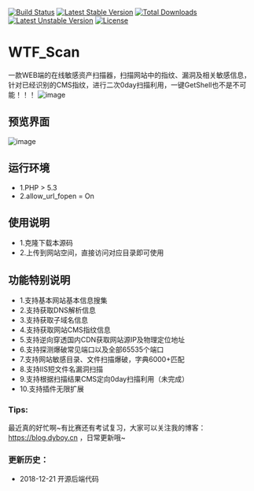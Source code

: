 [![Build Status](https://travis-ci.org/dyboy2017/WTF_Scan.svg?branch=master)](https://travis-ci.org/dyboy2017/WTF_Scan)
[![Latest Stable Version](https://poser.pugx.org/dyboy2017/WTF_Scan/v/stable)](https://packagist.org/packages/dyboy2017/WTF_Scan)
[![Total Downloads](https://poser.pugx.org/dyboy2017/WTF_Scan/downloads)](https://packagist.org/packages/dyboy2017/WTF_Scan)
[![Latest Unstable Version](https://poser.pugx.org/dyboy2017/WTF_Scan/v/unstable)](https://packagist.org/packages/dyboy2017/WTF_Scan)
[![License](https://poser.pugx.org/dyboy2017/WTF_Scan/license)](https://packagist.org/packages/dyboy2017/WTF_Scan)

# WTF_Scan
一款WEB端的在线敏感资产扫描器，扫描网站中的指纹、漏洞及相关敏感信息，针对已经识别的CMS指纹，进行二次0day扫描利用，一键GetShell也不是不可能！！！
![image](https://upload-images.jianshu.io/upload_images/6661013-a5ca96416f635dc1.png)

## 预览界面
![image](https://upload-images.jianshu.io/upload_images/6661013-35d11c212e2a941d.png)
## 运行环境
- 1.PHP > 5.3
- 2.allow_url_fopen = On

## 使用说明
- 1.克隆下载本源码
- 2.上传到网站空间，直接访问对应目录即可使用

## 功能特别说明
- 1.支持基本网站基本信息搜集
- 2.支持获取DNS解析信息
- 3.支持获取子域名信息
- 4.支持获取网站CMS指纹信息
- 5.支持逆向穿透国内CDN获取网站源IP及物理定位地址
- 6.支持探测爆破常见端口以及全部65535个端口
- 7.支持网站敏感目录、文件扫描爆破，字典6000+匹配
- 8.支持IIS短文件名漏洞扫描
- 9.支持根据扫描结果CMS定向0day扫描利用（未完成）
- 10.支持插件无限扩展

### Tips:
最近真的好忙啊~有比赛还有考试复习，大家可以关注我的博客：https://blog.dyboy.cn ，日常更新哦~

### 更新历史：

- 2018-12-21 开源后端代码

